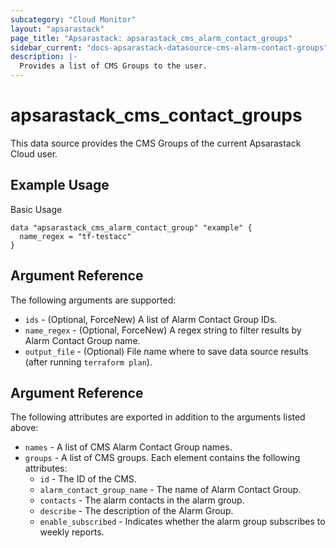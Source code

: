 ```yaml
---
subcategory: "Cloud Monitor"
layout: "apsarastack"
page_title: "Apsarastack: apsarastack_cms_alarm_contact_groups"
sidebar_current: "docs-apsarastack-datasource-cms-alarm-contact-groups"
description: |-
  Provides a list of CMS Groups to the user.
---
```


# apsarastack\_cms\_contact\_groups

This data source provides the CMS Groups of the current Apsarastack Cloud user.



## Example Usage

Basic Usage

```
data "apsarastack_cms_alarm_contact_group" "example" {
  name_regex = "tf-testacc"
}
```

## Argument Reference

The following arguments are supported:

* `ids` - (Optional, ForceNew)  A list of Alarm Contact Group IDs.
* `name_regex` - (Optional, ForceNew) A regex string to filter results by Alarm Contact Group name. 
* `output_file` - (Optional) File name where to save data source results (after running `terraform plan`).

## Argument Reference

The following attributes are exported in addition to the arguments listed above:

* `names` - A list of CMS Alarm Contact Group names.
* `groups` - A list of CMS groups. Each element contains the following attributes:
	* `id` - The ID of the CMS.
	* `alarm_contact_group_name` - The name of Alarm Contact Group.
	* `contacts` - The alarm contacts in the alarm group.
	* `describe` - The description of the Alarm Group.
	* `enable_subscribed` - Indicates whether the alarm group subscribes to weekly reports. 
